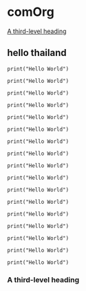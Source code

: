 # comOrg
[A third-level heading](###A-third-level-heading)
## hello thailand

```
print("Hello World")
```
```
print("Hello World")
```
```
print("Hello World")
```
```
print("Hello World")
```
```
print("Hello World")
```

```
print("Hello World")
```
```
print("Hello World")
```

```
print("Hello World")
```

```
print("Hello World")
```


```
print("Hello World")
```
```
print("Hello World")
```
```
print("Hello World")
```
```
print("Hello World")
```

```
print("Hello World")
```
```
print("Hello World")
```
```
print("Hello World")
```
```
print("Hello World")
```

### A third-level heading
